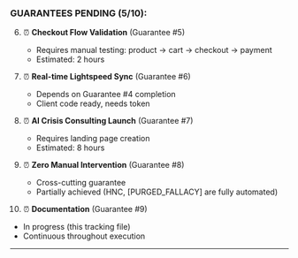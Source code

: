 ### **GUARANTEES PENDING (5/10):**

6. ⏰ **Checkout Flow Validation** (Guarantee #5)
   - Requires manual testing: product → cart → checkout → payment
   - Estimated: 2 hours

7. ⏰ **Real-time Lightspeed Sync** (Guarantee #6)
   - Depends on Guarantee #4 completion
   - Client code ready, needs token

8. ⏰ **AI Crisis Consulting Launch** (Guarantee #7)
   - Requires landing page creation
   - Estimated: 8 hours

9. ⏰ **Zero Manual Intervention** (Guarantee #8)
   - Cross-cutting guarantee
   - Partially achieved (HNC, [PURGED_FALLACY] are fully automated)

10. ⏰ **Documentation** (Guarantee #9)

- In progress (this tracking file)
- Continuous throughout execution

---
